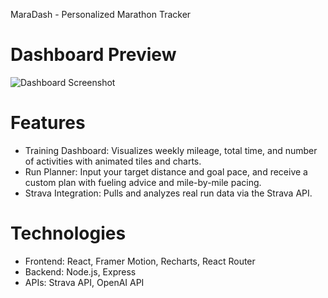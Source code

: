 MaraDash - Personalized Marathon Tracker 

# Dashboard Preview



![Dashboard Screenshot](./assets/dash.png")


# Features
- Training Dashboard: Visualizes weekly mileage, total time, and number of activities with animated tiles and charts.
- Run Planner: Input your target distance and goal pace, and receive a custom plan with fueling advice and mile-by-mile pacing.
- Strava Integration: Pulls and analyzes real run data via the Strava API.

# Technologies

- Frontend: React, Framer Motion, Recharts, React Router
- Backend: Node.js, Express
- APIs: Strava API, OpenAI API
  


